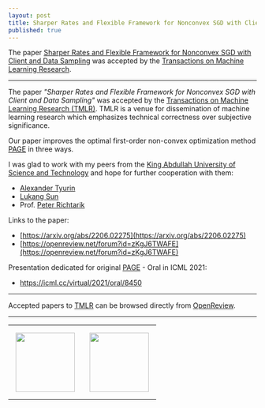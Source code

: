```yaml
---
layout: post
title: Sharper Rates and Flexible Framework for Nonconvex SGD with Client and Data Sampling.
published: true
---
```


The paper [Sharper Rates and Flexible Framework for Nonconvex SGD with Client and Data Sampling](https://arxiv.org/abs/2206.02275) was accepted by the [Transactions on Machine Learning Research](https://jmlr.csail.mit.edu/tmlr/index.html).

---

The paper *"Sharper Rates and Flexible Framework for Nonconvex SGD with Client and Data Sampling"* was accepted by the [Transactions on Machine Learning Research (TMLR)](https://jmlr.csail.mit.edu/tmlr/index.html). TMLR is a venue for dissemination of machine learning research which emphasizes technical correctness over subjective significance.

Our paper improves the optimal first-order non-convex optimization method [PAGE](https://proceedings.mlr.press/v139/li21a.html) in three ways.

I was glad to work with my peers from the [King Abdullah University of Science and Technology](https://cemse.kaust.edu.sa/) and hope for further cooperation with them:
* [Alexander Tyurin](https://k3nfalt.github.io/)
* [Lukang Sun](https://lukangsun.github.io/)
* Prof. [Peter Richtarik](https://richtarik.org/)

Links to the paper:
* [https://arxiv.org/abs/2206.02275](https://arxiv.org/abs/2206.02275)
* [https://openreview.net/forum?id=zKgJ6TWAFE](https://openreview.net/forum?id=zKgJ6TWAFE)

Presentation dedicated for original [PAGE](https://proceedings.mlr.press/v139/li21a.html) - Oral in ICML 2021:
* https://icml.cc/virtual/2021/oral/8450

---

Accepted papers to [TMLR](https://jmlr.org/tmlr/) can be browsed directly from [OpenReview](https://openreview.net/group?id=TMLR]). 

---

<table style="text-align:center;">
<tr>
<td style="padding:15px;text-align:center;vertical-align:middle;"> <img height="120px" src="https://burlachenkok.github.io/materials/KAUST-logo.svg"/> </td> 
<td style="padding:15px;text-align:center;vertical-align:middle;"> <img height="120px" src="https://burlachenkok.github.io/materials/tmlr.jpg"/> </td> 
</tr>
</table>

